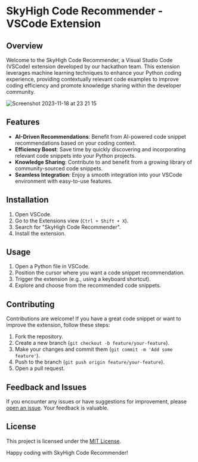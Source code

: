 # SkyHigh Code Recommender - VSCode Extension

## Overview

Welcome to the SkyHigh Code Recommender, a Visual Studio Code (VSCode) extension developed by our hackathon team. This extension leverages machine learning techniques to enhance your Python coding experience, providing contextually relevant code examples to improve coding efficiency and promote knowledge sharing within the developer community.


![Screenshot 2023-11-18 at 23 21 15](https://github.com/douglas-tabut/skyHigh/assets/65196859/7433ad61-2df1-446d-95ae-fb0a27c553cc)


## Features

- **AI-Driven Recommendations**: Benefit from AI-powered code snippet recommendations based on your coding context.
- **Efficiency Boost**: Save time by quickly discovering and incorporating relevant code snippets into your Python projects.
- **Knowledge Sharing**: Contribute to and benefit from a growing library of community-sourced code snippets.
- **Seamless Integration**: Enjoy a smooth integration into your VSCode environment with easy-to-use features.

## Installation

1. Open VSCode.
2. Go to the Extensions view (`Ctrl + Shift + X`).
3. Search for "SkyHigh Code Recommender".
4. Install the extension.

## Usage

1. Open a Python file in VSCode.
2. Position the cursor where you want a code snippet recommendation.
3. Trigger the extension (e.g., using a keyboard shortcut).
4. Explore and choose from the recommended code snippets.

## Contributing

Contributions are welcome! If you have a great code snippet or want to improve the extension, follow these steps:

1. Fork the repository.
2. Create a new branch (`git checkout -b feature/your-feature`).
3. Make your changes and commit them (`git commit -m 'Add some feature'`).
4. Push to the branch (`git push origin feature/your-feature`).
5. Open a pull request.

## Feedback and Issues

If you encounter any issues or have suggestions for improvement, please [open an issue](https://github.com/douglas-tabut/skyHigh/issues). Your feedback is valuable.

## License

This project is licensed under the [MIT License](LICENSE).

Happy coding with SkyHigh Code Recommender!

